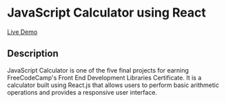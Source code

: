 # JavaScript Calculator using React

[Live Demo](https://melodic-florentine-4b2cd9.netlify.app/)

## Description

JavaScript Calculator is one of the five final projects for earning FreeCodeCamp's Front End Development Libraries Certificate. It is a calculator built using React.js that allows users to perform basic arithmetic operations and provides a responsive user interface.
